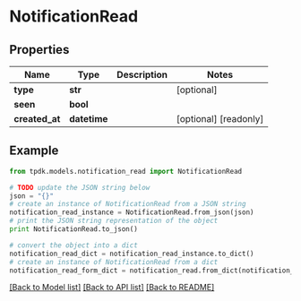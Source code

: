 # NotificationRead



## Properties
Name | Type | Description | Notes
------------ | ------------- | ------------- | -------------
**type** | **str** |  | [optional] 
**seen** | **bool** |  | 
**created_at** | **datetime** |  | [optional] [readonly] 

## Example

```python
from tpdk.models.notification_read import NotificationRead

# TODO update the JSON string below
json = "{}"
# create an instance of NotificationRead from a JSON string
notification_read_instance = NotificationRead.from_json(json)
# print the JSON string representation of the object
print NotificationRead.to_json()

# convert the object into a dict
notification_read_dict = notification_read_instance.to_dict()
# create an instance of NotificationRead from a dict
notification_read_form_dict = notification_read.from_dict(notification_read_dict)
```
[[Back to Model list]](../README.md#documentation-for-models) [[Back to API list]](../README.md#documentation-for-api-endpoints) [[Back to README]](../README.md)


